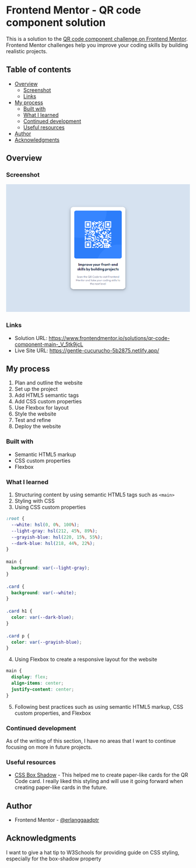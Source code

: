 # Frontend Mentor - QR code component solution

This is a solution to the [QR code component challenge on Frontend Mentor](https://www.frontendmentor.io/challenges/qr-code-component-iux_sIO_H). Frontend Mentor challenges help you improve your coding skills by building realistic projects.

## Table of contents

- [Overview](#overview)
  - [Screenshot](#screenshot)
  - [Links](#links)
- [My process](#my-process)
  - [Built with](#built-with)
  - [What I learned](#what-i-learned)
  - [Continued development](#continued-development)
  - [Useful resources](#useful-resources)
- [Author](#author)
- [Acknowledgments](#acknowledgments)

## Overview

### Screenshot

![](./screenshot.png)

### Links

- Solution URL: https://www.frontendmentor.io/solutions/qr-code-component-main-_V_5tk9jcL
- Live Site URL: https://gentle-cucurucho-5b2875.netlify.app/

## My process

1. Plan and outline the website
2. Set up the project
3. Add HTML5 semantic tags
4. Add CSS custom properties
5. Use Flexbox for layout
6. Style the website
7. Test and refine
8. Deploy the website

### Built with

- Semantic HTML5 markup
- CSS custom properties
- Flexbox

### What I learned

1. Structuring content by using semantic HTML5 tags such as `<main>`
2. Styling with CSS
3. Using CSS custom properties

```css
:root {
  --white: hsl(0, 0%, 100%);
  --light-gray: hsl(212, 45%, 89%);
  --grayish-blue: hsl(220, 15%, 55%);
  --dark-blue: hsl(218, 44%, 22%);
}

main {
  background: var(--light-gray);
}

.card {
  background: var(--white);
}

.card h1 {
  color: var(--dark-blue);
}

.card p {
  color: var(--grayish-blue);
}
```

4. Using Flexbox to create a responsive layout for the website

```css
main {
  display: flex;
  align-items: center;
  justify-content: center;
}
```

5. Following best practices such as using semantic HTML5 markup, CSS custom properties, and Flexbox

### Continued development

As of the writing of this section, I have no areas that I want to continue focusing on more in future projects.

### Useful resources

- [CSS Box Shadow](https://www.w3schools.com/css/css3_shadows_box.asp) - This helped me to create paper-like cards for the QR Code card. I really liked this styling and will use it going forward when creating paper-like cards in the future.

## Author

- Frontend Mentor - [@erlanggaadptr](https://www.frontendmentor.io/profile/erlanggaadptr)

## Acknowledgments

I want to give a hat tip to W3Schools for providing guide on CSS styling, especially for the box-shadow property
